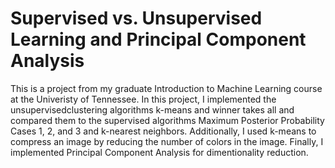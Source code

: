 # Supervised vs. Unsupervised Learning and Principal Component Analysis

This is a project from my graduate Introduction to Machine Learning course at the Univeristy of Tennessee.
In this project, I implemented the unsupervisedclustering algorithms k-means and winner takes all and compared them to the supervised
algorithms Maximum Posterior Probability Cases 1, 2, and 3 and k-nearest neighbors. Additionally, I used k-means to compress an image
by reducing the number of colors in the image. Finally, I implemented Principal Component Analysis for dimentionality reduction.
